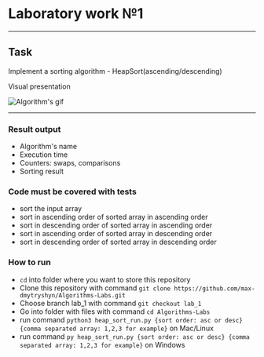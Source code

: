 # Laboratory work №1

---

## Task

Implement a sorting algorithm - HeapSort(ascending/descending)

Visual presentation

![Algorithm's gif](https://upload.wikimedia.org/wikipedia/commons/1/1b/Sorting_heapsort_anim.gif)

---

### Result output

- Algorithm's name
- Execution time
- Counters: swaps, comparisons
- Sorting result

### Code must be covered with tests

- sort the input array
- sort in ascending order of sorted array in ascending order
- sort in descending order of sorted array in ascending order
- sort in ascending order of sorted array in descending order
- sort in descending order of sorted array in descending order

### How to run

- `cd` into folder where you want to store this repository
- Clone this repository with command `git clone https://github.com/max-dmytryshyn/Algorithms-Labs.git`
- Choose branch lab_1 with command `git checkout lab_1`
- Go into folder with files with command `cd Algorithms-Labs`
- run command `python3 heap_sort_run.py {sort order: asc or desc} {comma separated array: 1,2,3 for example}` on Mac/Linux
- run command `py heap_sort_run.py {sort order: asc or desc} {comma separated array: 1,2,3 for example}` on Windows
